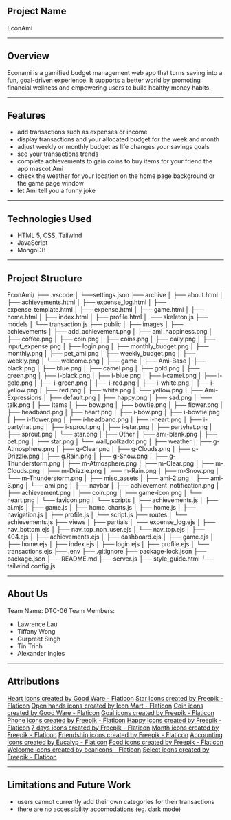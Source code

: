 ## Project Name

EconAmi

---

## Overview

Econami is a gamified budget management web app that turns saving into a fun, goal-driven experience. It supports a better world by promoting financial wellness and empowering users to build healthy money habits.

---

## Features

- add transactions such as expenses or income
- display transactions and your allocated budget for the week and month
- adjust weekly or monthly budget as life changes your savings goals
- see your transactions trends
- complete achievements to gain coins to buy items for your friend the app mascot Ami
- check the weather for your location on the home page background or the game page window
- let Ami tell you a funny joke

---

## Technologies Used

- HTML 5, CSS, Tailwind
- JavaScript
- MongoDB

---

## Project Structure

EconAmi/
├── .vscode
│   └──settings.json
├── archive
│   ├── about.html
│   ├── achievements.html
│   ├── expense_log.html
│   ├── expense_template.html
│   ├── expense.html
│   ├── game.html
│   ├── home.html
│   ├── index.html
│   ├── profile.html
│   └── skeleton.js
├── models
│   └── transaction.js
├── public
│   ├── images
│       ├── achievements
│           ├── add_achievement.png
│           ├── ami_happiness.png
│           ├── coffee.png
│           ├── coin.png
│           ├── coins.png
│           ├── daily.png
│           ├── input_expense.png
│           ├── login.png
│           ├── monthly_budget.png
│           ├── monthly.png
│           ├── pet_ami.png
│           ├── weekly_budget.png
│           ├── weekly.png
│           └── welcome.png
│       ├── game
│           ├── Ami-Base
│               ├── black.png
│               ├── blue.png
│               ├── camel.png
│               ├── gold.png
│               ├── green.png
│               ├── i-black.png
│               ├── i-blue.png
│               ├── i-camel.png
│               ├── i-gold.png
│               ├── i-green.png
│               ├── i-red.png
│               ├── i-white.png
│               ├── i-yellow.png
│               ├── red.png
│               ├── white.png
│               └── yellow.png
│           ├── Ami-Expressions
│               ├── default.png
│               ├── happy.png
│               ├── sad.png
│               └── talk.png
│           ├── Items
│               ├── bow.png
│               ├── bowtie.png
│               ├── flower.png
│               ├── headband.png
│               ├── heart.png
│               ├── i-bow.png
│               ├── i-bowtie.png
│               ├── i-flower.png
│               ├── i-headband.png
│               ├── i-heart.png
│               ├── i-partyhat.png
│               ├── i-sprout.png
│               ├── i-star.png
│               ├── partyhat.png
│               ├── sprout.png
│               └── star.png
│           ├── Other
│               ├── ami-blank.png
│               ├── pet.png
│               ├── star.png
│               └── wall_polkadot.png
│           ├── weather
│               ├── g-Atmosphere.png
│               ├── g-Clear.png
│               ├── g-Clouds.png
│               ├── g-Drizzle.png
│               ├── g.Rain.png
│               ├── g-Snow.png
│               ├── g-Thunderstorm.png
│               ├── m-Atmosphere.png
│               ├── m-Clear.png
│               ├── m-Clouds.png
│               ├── m-Drizzle.png
│               ├── m-Rain.png
│               ├── m-Snow.png
│               └── m-Thunderstorm.png
│       ├── misc_assets
│           ├── ami-2.png
│           ├── ami-3.png
│           └── ami.png
│       ├── navbar
│           ├── achievement_notification.png
│           ├── achievement.png
│           ├── coin.png
│           ├── game-icon.png
│           └── heart.png
│       └── favicon.png
│   └── scripts
│           ├── achievements.js
│           ├── ai.mjs
│           ├── game.js
│           ├── home_charts.js
│           ├── home.js
│           ├── navigation.js
│           ├── profile.js
│           └── script.js
├── routes
│   └── achievements.js
├── views
│   ├── partials
│       ├── expense_log.ejs
│       ├── nav_bottom.ejs
│       ├── nav_top_non_user.ejs
│       └── nav_top.ejs
│   ├── 404.ejs
│   ├── achievements.ejs
│   ├── dashboard.ejs
│   ├── game.ejs
│   ├── home.ejs
│   ├── index.ejs
│   ├── login.ejs
│   ├── profile.ejs
│   └── transactions.ejs
├── .env
├── .gitignore
├── package-lock.json
├── package.json
├── README.md
├── server.js
├── style_guide.html
└── tailwind.config.js

---

## About Us

Team Name: DTC-06
Team Members: 
- Lawrence Lau
- Tiffany Wong
- Gurpreet Singh
- Tin Trinh
- Alexander Ingles

---

## Attributions

<a href="https://www.flaticon.com/free-icons/heart" title="heart icons">Heart icons created by Good Ware - Flaticon</a>
<a href="https://www.flaticon.com/free-icons/star" title="star icons">Star icons created by Freepik - Flaticon</a>
<a href="https://www.flaticon.com/free-icons/open-hands" title="open hands icons">Open hands icons created by Icon Mart - Flaticon</a>
<a href="https://www.flaticon.com/free-icons/coin" title="coin icons">Coin icons created by Good Ware - Flaticon</a>
<a href="https://www.flaticon.com/free-icons/goal" title="goal icons">Goal icons created by Freepik - Flaticon</a>
<a href="https://www.flaticon.com/free-icons/phone" title="phone icons">Phone icons created by Freepik - Flaticon</a>
<a href="https://www.flaticon.com/free-icons/happy" title="happy icons">Happy icons created by Freepik - Flaticon</a>
<a href="https://www.flaticon.com/free-icons/7-days" title="7 days icons">7 days icons created by Freepik - Flaticon</a>
<a href="https://www.flaticon.com/free-icons/month" title="month icons">Month icons created by Freepik - Flaticon</a>
<a href="https://www.flaticon.com/free-icons/friendship" title="friendship icons">Friendship icons created by Freepik - Flaticon</a>
<a href="https://www.flaticon.com/free-icons/accounting" title="accounting icons">Accounting icons created by Eucalyp - Flaticon</a>
<a href="https://www.flaticon.com/free-icons/food" title="food icons">Food icons created by Freepik - Flaticon</a>
<a href="https://www.flaticon.com/free-icons/welcome" title="welcome icons">Welcome icons created by bearicons - Flaticon</a>
<a href="https://www.flaticon.com/free-icons/select" title="select icons">Select icons created by Freepik - Flaticon</a>

---

## Limitations and Future Work

- users cannot currently add their own categories for their transactions
- there are no accessibility accomodations (eg. dark mode)